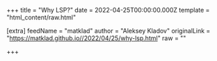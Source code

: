 
+++
title = "Why LSP?"
date = 2022-04-25T00:00:00.000Z
template = "html_content/raw.html"

[extra]
feedName = "matklad"
author = "Aleksey Kladov"
originalLink = "https://matklad.github.io//2022/04/25/why-lsp.html"
raw = ""

+++


